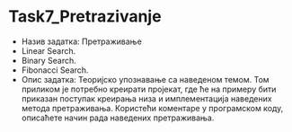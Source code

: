# Task7_Pretrazivanje

- Назив задатка: Претраживање 
- Linear Search.
- Binary Search.
- Fibonacci Search.
- Опис задатка: Теоријско упознавање са наведеном темом. Том приликом је потребно креирати пројекат, где ће на примеру бити приказан 
поступак креирања низа и имплементација наведених метода претраживања. Користећи коментаре у програмском коду, описаћете начин 
рада наведених претраживања.
